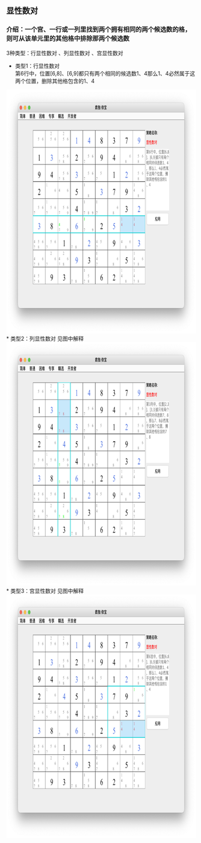 ## 显性数对    
### 介绍：一个宫、一行或一列里找到两个拥有相同的两个候选数的格，则可从该单元里的其他格中排除那两个候选数     
3种类型：行显性数对 、列显性数对 、宫显性数对      
* 类型1：行显性数对      
第6行中，位置[6,8]、[6,9]都只有两个相同的候选数1、4那么1、4必然属于这两个位置，删除其他格包含的1、4 
<img src="picture/obvious_pairs_row_CN.png" width="825" height="645" >
* 类型2：列显性数对             
见图中解释           
<img src="picture/obvious_pairs_col_CN.png" width="825" height="645" >
* 类型3：宫显性数对           
见图中解释        
<img src="picture/obvious_pairs_box_CN.png" width="825" height="645" >
